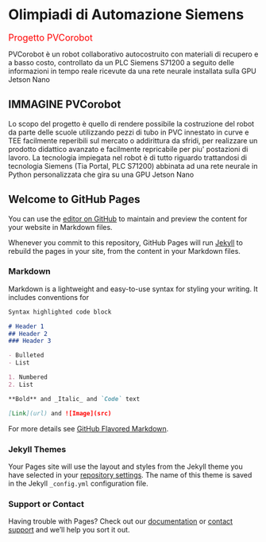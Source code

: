 # Olimpiadi di Automazione Siemens

<font color='red' size='4'>Progetto PVCorobot</font>

PVCorobot è un robot collaborativo autocostruito con materiali di recupero e a basso costo, controllato da un PLC Siemens S71200 a seguito delle informazioni in tempo reale ricevute da una rete neurale installata sulla GPU Jetson Nano
 
 ## IMMAGINE PVCorobot

Lo scopo del progetto è quello di rendere possibile la costruzione del robot da parte delle scuole utilizzando pezzi di tubo in PVC innestato in curve e TEE facilmente reperibili sul mercato o addirittura da sfridi, per realizzare un prodotto didattico avanzato e facilmente repricabile per piu' postazioni di lavoro. La tecnologia impiegata nel robot è di tutto riguardo trattandosi di tecnologia Siemens (Tia Portal, PLC S71200) abbinata ad una rete neurale in Python personalizzata che gira su una GPU Jetson Nano

## Welcome to GitHub Pages

You can use the [editor on GitHub](https://github.com/iis-galilei-artiglio/Olimpiadi-Siemens-2021/edit/main/README.md) to maintain and preview the content for your website in Markdown files.

Whenever you commit to this repository, GitHub Pages will run [Jekyll](https://jekyllrb.com/) to rebuild the pages in your site, from the content in your Markdown files.

### Markdown

Markdown is a lightweight and easy-to-use syntax for styling your writing. It includes conventions for

```markdown
Syntax highlighted code block

# Header 1
## Header 2
### Header 3

- Bulleted
- List

1. Numbered
2. List

**Bold** and _Italic_ and `Code` text

[Link](url) and ![Image](src)
```

For more details see [GitHub Flavored Markdown](https://guides.github.com/features/mastering-markdown/).

### Jekyll Themes

Your Pages site will use the layout and styles from the Jekyll theme you have selected in your [repository settings](https://github.com/iis-galilei-artiglio/Olimpiadi-Siemens-2021/settings). The name of this theme is saved in the Jekyll `_config.yml` configuration file.

### Support or Contact

Having trouble with Pages? Check out our [documentation](https://docs.github.com/categories/github-pages-basics/) or [contact support](https://support.github.com/contact) and we’ll help you sort it out.
